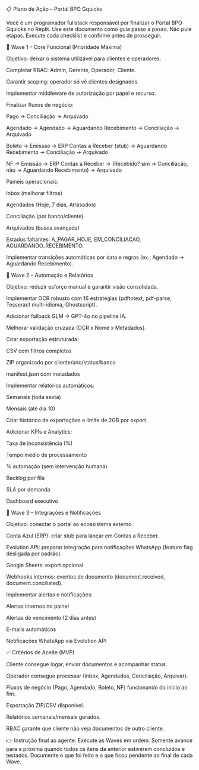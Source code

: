 📋 Plano de Ação – Portal BPO Gquicks

Você é um programador fullstack responsável por finalizar o Portal BPO Gquicks no Replit.
Use este documento como guia passo a passo.
Não pule etapas. Execute cada checklist e confirme antes de prosseguir.

🚀 Wave 1 – Core Funcional (Prioridade Máxima)

Objetivo: deixar o sistema utilizável para clientes e operadores.

 Completar RBAC: Admin, Gerente, Operador, Cliente.

 Garantir scoping: operador só vê clientes designados.

 Implementar middleware de autorização por papel e recurso.

 Finalizar fluxos de negócio:

Pago → Conciliação → Arquivado

Agendado → Agendado → Aguardando Recebimento → Conciliação → Arquivado

Boleto → Emissão → ERP Contas a Receber (stub) → Aguardando Recebimento → Conciliação → Arquivado

NF → Emissão → ERP Contas a Receber → (Recebido? sim → Conciliação, não → Aguardando Recebimento) → Arquivado

 Painéis operacionais:

Inbox (melhorar filtros)

Agendados (Hoje, 7 dias, Atrasados)

Conciliação (por banco/cliente)

Arquivados (busca avançada)

 Estados faltantes: A_PAGAR_HOJE, EM_CONCILIACAO, AGUARDANDO_RECEBIMENTO.

 Implementar transições automáticas por data e regras (ex.: Agendado → Aguardando Recebimento).

🔄 Wave 2 – Automação e Relatórios

Objetivo: reduzir esforço manual e garantir visão consolidada.

 Implementar OCR robusto com 16 estratégias (pdftotext, pdf-parse, Tesseract multi-idioma, Ghostscript).

 Adicionar fallback GLM → GPT-4o no pipeline IA.

 Melhorar validação cruzada (OCR x Nome x Metadados).

 Criar exportação estruturada:

CSV com filtros completos

ZIP organizado por cliente/ano/status/banco

manifest.json com metadados

 Implementar relatórios automáticos:

Semanais (toda sexta)

Mensais (até dia 10)

 Criar histórico de exportações e limite de 2GB por export.

 Adicionar KPIs e Analytics:

Taxa de inconsistência (%)

Tempo médio de processamento

% automação (sem intervenção humana)

Backlog por fila

SLA por demanda

Dashboard executivo

🔔 Wave 3 – Integrações e Notificações

Objetivo: conectar o portal ao ecossistema externo.

 Conta Azul (ERP): criar stub para lançar em Contas a Receber.

 Evolution API: preparar integração para notificações WhatsApp (feature flag desligada por padrão).

 Google Sheets: export opcional.

 Webhooks internos: eventos de documento (document.received, document.conciliated).

 Implementar alertas e notificações:

Alertas internos no painel

Alertas de vencimento (2 dias antes)

E-mails automáticos

Notificações WhatsApp via Evolution API

✅ Critérios de Aceite (MVP)

Cliente consegue logar, enviar documentos e acompanhar status.

Operador consegue processar (Inbox, Agendados, Conciliação, Arquivar).

Fluxos de negócio (Pago, Agendado, Boleto, NF) funcionando do início ao fim.

Exportação ZIP/CSV disponível.

Relatórios semanais/mensais gerados.

RBAC garante que cliente não veja documentos de outro cliente.

👉 Instrução final ao agente:
Execute as Waves em ordem.
Somente avance para a próxima quando todos os itens da anterior estiverem concluídos e testados.
Documente o que foi feito e o que ficou pendente ao final de cada Wave.